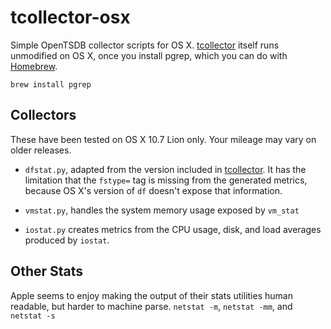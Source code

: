 # tcollector-osx

Simple OpenTSDB collector scripts for OS
X. [tcollector](https://github.com/stumbleupon/tcollector) itself runs
unmodified on OS X, once you install pgrep, which you can do with
[Homebrew](http://mxcl.github.com/homebrew/).

```
brew install pgrep
```

## Collectors

These have been tested on OS X 10.7 Lion only. Your mileage may vary
on older releases.

* ```dfstat.py```, adapted from the version included in
  [tcollector](https://github.com/stumbleupon/tcollector). It has the
  limitation that the ```fstype=``` tag is missing from the generated
  metrics, because OS X's version of ```df``` doesn't expose that
  information.

* ```vmstat.py```, handles the system memory usage exposed by ```vm_stat```

* ```iostat.py``` creates metrics from the CPU usage, disk, and load
  averages produced by ```iostat```.

## Other Stats

Apple seems to enjoy making the output of their stats utilities human
readable, but harder to machine parse. ```netstat -m```, ```netstat -mm```, and ```netstat -s```
